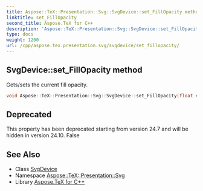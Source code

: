 ```yaml
---
title: Aspose::TeX::Presentation::Svg::SvgDevice::set_FillOpacity method
linktitle: set_FillOpacity
second_title: Aspose.TeX for C++
description: 'Aspose::TeX::Presentation::Svg::SvgDevice::set_FillOpacity method. Gets/sets the current fill opacity in C++.'
type: docs
weight: 1200
url: /cpp/aspose.tex.presentation.svg/svgdevice/set_fillopacity/
---
```

## SvgDevice::set_FillOpacity method


Gets/sets the current fill opacity.

```cpp
void Aspose::TeX::Presentation::Svg::SvgDevice::set_FillOpacity(float value) override
```


## Deprecated
This property has been deprecated starting from version 24.7 and will be hidden in version 24.10. False 

## See Also

* Class [SvgDevice](../)
* Namespace [Aspose::TeX::Presentation::Svg](../../)
* Library [Aspose.TeX for C++](../../../)
